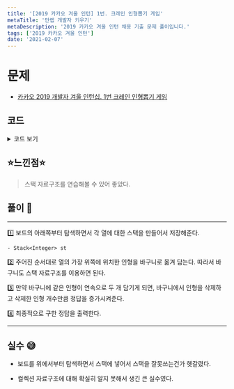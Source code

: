 ```yaml
---
title: '[2019 카카오 겨울 인턴] 1번. 크레인 인형뽑기 게임'
metaTitle: '만렙 개발자 키우기'
metaDescription: '2019 카카오 겨울 인턴 채용 기출 문제 풀이입니다.'
tags: ['2019 카카오 겨울 인턴']
date: '2021-02-07'
---
```


# 문제
- [카카오 2019 개발자 겨울 인턴십. 1번 크레인 인형뽑기 게임](https://programmers.co.kr/learn/courses/30/lessons/64061?language=java)

## 코드

<details><summary> 코드 보기 </summary>

``` java
import java.util.Scanner;
import java.util.Stack;

public class intern20191 {
    public static void main(String[] args) {
        Scanner sc = new Scanner(System.in);
        int n = sc.nextInt(), m = sc.nextInt();
        int [][] board = new int[n][n];
        for (int i = 0; i < n; i++) {
            for (int j = 0; j < n; j++) {
                board[i][j] = sc.nextInt();
            }
        }
        int moves[] = new int[m];
        for (int i = 0; i < m; i++) {
            moves[i] = sc.nextInt();
        }
        Solution solution = new Solution();
        System.out.println(solution.solution(board, moves));
    }
}

class Solution {
    public int solution(int[][] board, int[] moves) {
        int answer = 0, n = board.length, m = moves.length;
        Stack<Integer> bucket = new Stack<>();
        Stack<Integer> st[] = new Stack[n + 1];
        for (int i = 1; i <= n; i++) {
            st[i] = new Stack<>();
        }
        for (int i = n - 1; i >= 0; --i) {
            for (int j = 0; j < n; ++j) {
                if(board[i][j] != 0)
                    st[j + 1].push(board[i][j]);
            }
        }
        for (int i = 0; i < moves.length; i++) {
            int next = moves[i];
            if(st[next].isEmpty()) continue;
            int top = st[next].pop();
            if(!bucket.isEmpty() && bucket.peek() == top) {
                bucket.pop();
                answer += 2;
            }
            else bucket.add(top);
        }
        return answer;
    }
}
```

</details>

## ⭐️느낀점⭐️
> 스택 자료구조를 연습해볼 수 있어 좋았다.

## 풀이 📣
<hr/>

1️⃣ 보드의 아래쪽부터 탐색하면서 각 열에 대한 스택을 만들어서 저장해준다.

    - Stack<Integer> st

2️⃣ 주어진 순서대로 열의 가장 위쪽에 위치한 인형을 바구니로 옮겨 담는다. 따라서 바구니도 스택 자료구조를 이용하면 된다.


3️⃣ 만약 바구니에 같은 인형이 연속으로 두 개 담기게 되면, 바구니에서 인형을 삭제하고 삭제한 인형 개수만큼 정답을 증가시켜준다.


4️⃣ 최종적으로 구한 정답을 출력한다.

<hr/>

## 실수 😅
- 보드를 위에서부터 탐색하면서 스택에 넣어서 스택을 잘못쓰는건가 헷갈렸다.

- 컬렉션 자료구조에 대해 확실히 알지 못해서 생긴 큰 실수였다.
